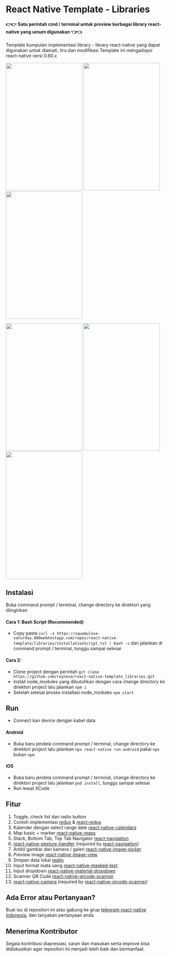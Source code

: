 # React Native Template - Libraries #
#### 👉👉 Satu perintah cmd / terminal untuk preview berbagai library react-native yang umum digunakan 👈👈 ####

Template kumpulan implementasi library - library react-native yang dapat digunakan untuk diamati, tiru dan modifikasi
Template ini mengadopsi react-native versi 0.60.x

<img width="240" height="400" src="https://github.com/reynova/react-native-template/blob/master/files/react-native-template_libraries/screenshots/1.png"> <img width="240" height="400" src="https://github.com/reynova/react-native-template/blob/master/files/react-native-template_libraries/screenshots/2.png"> <img width="240" height="400" src="https://github.com/reynova/react-native-template/blob/master/files/react-native-template_libraries/screenshots/3.png">

<img width="240" height="400" src="https://github.com/reynova/react-native-template/blob/master/files/react-native-template_libraries/screenshots/4.png"> <img width="240" height="400" src="https://github.com/reynova/react-native-template/blob/master/files/react-native-template_libraries/screenshots/5.png"> <img width="240" height="400" src="https://github.com/reynova/react-native-template/blob/master/files/react-native-template_libraries/screenshots/6.png">

## Instalasi ##

Buka command prompt / terminal, change directory ke direktori yang diinginkan

#### Cara 1: Bash Script (Recommended) ####
- Copy paste ```curl -s https://squamulose-saturday.000webhostapp.com/repos/react-native-template/libraries/installationScript.txt | bash -s``` dan jalankan di command prompt / terminal, tunggu sampai selesai

#### Cara 2: ####
- Clone project dengan perintah ```git clone https://github.com/reynova/react-native-template_libraries.git```
- Install node_modules yang dibutuhkan dengan cara change directory ke direktori project lalu jalankan ```npm i```
- Setelah selesai proses installasi node_modules ```npm start```

## Run ##

- Connect kan device dengan kabel data

#### Android ####
- Buka baru jendela command prompt / terminal, change directory ke direktori project lalu jalankan ```npx react-native run-android``` pakai ```npx``` bukan ```npm```

#### iOS ####
- Buka baru jendela command prompt / terminal, change directory ke direktori project lalu jalankan ```pod install```, tunggu sampai selesai
- Run lewat XCode

## Fitur ##

1.  Toggle, check list dan radio button
2.  Contoh implementasi [redux](https://github.com/reduxjs/redux) & [react-redux](https://github.com/reduxjs/react-redux)
3.  Kalender dengan select range date [react-native-calendars](https://github.com/wix/react-native-calendars)
4.  Map basic + marker [react-native-maps](https://github.com/react-native-community/react-native-maps)
5.  Stack, Bottom Tab, Top Tab Navigator [react-navigation](https://github.com/react-navigation/react-navigation)
6.  [react-native-gesture-handler](https://github.com/kmagiera/react-native-gesture-handler) (required by [react-navigation](https://github.com/react-navigation/react-navigation))
7.  Ambil gambar dari kamera / galeri [react-native-image-picker](https://github.com/react-native-community/react-native-image-picker)
8.  Preview image [react-native-image-view](https://github.com/antonKalinin/react-native-image-view)
9.  Simpan data lokal [realm](https://github.com/realm/realm-js)
10. Input format mata uang [react-native-masked-text](https://github.com/benhurott/react-native-masked-text)
11. Input dropdown [react-native-material-dropdown](https://github.com/n4kz/react-native-material-dropdown)
12. Scanner QR Code [react-native-qrcode-scanner](https://github.com/moaazsidat/react-native-qrcode-scanner)
13. [react-native-camera](https://github.com/react-native-community/react-native-camera) (required by [react-native-qrcode-scanner](https://github.com/moaazsidat/react-native-qrcode-scanner))

## Ada Error atau Pertanyaan? ##

Buat isu di repositori ini atau gabung ke grup [telegram react-native Indonesia](https://t.me/reactnative_id), dan tanyakan pertanyaan anda

## Menerima Kontributor ##

Segala kontribusi diapresiasi, saran dan masukan serta improve bisa didiskusikan agar repositori ini menjadi lebih baik dan bermanfaat.